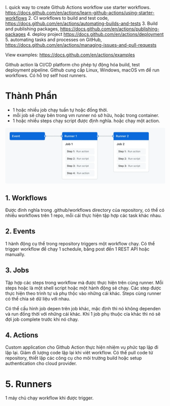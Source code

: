 l. quick way to create Github Actions workflow use starter workflows. https://docs.github.com/en/actions/learn-github-actions/using-starter-workflows
2. CI workflows to build and test code, https://docs.github.com/en/actions/automating-builds-and-tests
3. Build and publishing packages, https://docs.github.com/en/actions/publishing-packages
4. deploy project https://docs.github.com/en/actions/deployment
5. automating tasks and processes on GitHub, https://docs.github.com/en/actions/managing-issues-and-pull-requests

View examples: https://docs.github.com/en/actions/examples

Github action là CI/CD platform cho phép tự động hóa build, test deployment pipeline.
Github cung cấp Linux, Windows, macOS vm để run workflows. Có hỗ trợ self host runners.

# Thành Phần
- 1 hoặc nhiều job chạy tuần tự hoặc đồng thời.
- mỗi job sẽ chạy bên trong vm runner nó sở hữu, hoặc trong container.
- 1 hoặc nhiều steps chạy script được định nghĩa. hoặc chạy một action.

![Alt text](image.png)

## 1. Workflows
Được đinh nghĩa trong .github/workflows directory của repository, có thể có nhiều workflows trên 1 repo, mỗi cái thực hiện tập hợp các task khác nhau.

## 2. Events
1 hành động cụ thể trong repository triggers một workflow chạy. Có thể trigger workflow để chạy 1 schedule, bằng post đến 1 REST API hoặc manually.

## 3. Jobs
Tập hợp các steps trong workflow mà được thực hiện trên cùng runner. Mỗi steps hoặc là một shell script hoặc một hành động sẽ chạy. Các step được thực hiện theo trình tự và phụ thộc vào những cái khác. Steps cùng runner có thể chia sẽ dữ liệu với nhau.

Có thể cấu hình job depen trên job khác, mặc định thì nó không dependen và run đồng thời với những cái khác. Khi 1 job phụ thuộc cía khác thì nó sẽ đợi job complete trước khi nó chạy. 

## 4. Actions
Custom application cho Github Action thực hiện nhiệm vụ phức tạp lặp đi lặp lại. Giảm đi lượng code lặp lại khi viêt workflow. 
Có thể pull code từ repository, thiết lập các công cụ cho môi trường build hoặc setup authentication cho cloud provider.

# 5. Runners
1 máy chủ chạy workflow khi được trigger. 